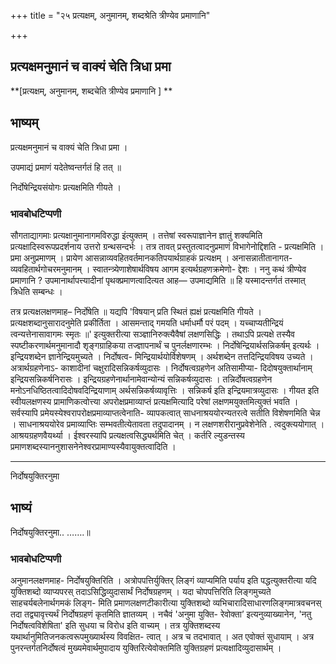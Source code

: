 +++
title = "२५ प्रत्यक्षम्, अनुमानम्, शब्दश्रेति त्रीण्येव प्रमाणानि"

+++


## प्रत्यक्षमनुमानं च वाक्यं चेति त्रिधा प्रमा

**\[प्रत्यक्षम्, अनुमानम्, शब्दचेति त्रीण्येव प्रमाणानि \] **

## **भाष्यम्**

प्रत्यक्षमनुमानं च वाक्यं चेति त्रिधा प्रमा ।

उपमाद्यं प्रमाणं यदेतेष्वन्तर्गतं हि तत् ॥

निर्दोषेन्द्रियसंयोगः प्रत्यक्षमिति गीयते ।

### **भावबोधटिप्पणी**

सौगताद्यागमाः प्रत्यक्षानुमानागमविरुद्धा इंत्युक्तम् । तत्तेषां स्वरूपाज्ञानेन ज्ञातुं शक्यमिति प्रत्यक्षादिस्वरूपप्रदर्शनाय उत्तरो ग्रन्थसन्दर्भः । तत्र तावत् प्रस्तुतत्वादनुप्रमाणं विभागेनोद्दिशति - प्रत्यक्षमिति । प्रमा अनुप्रमाणम् । प्रायेण आसन्नाव्यवहितवर्तमानकतिपयार्थग्राहकं प्रत्यक्षम् । अनासन्नातीतानागत- व्यवहितार्थगोचरमनुमानम् । स्वातन्त्र्येणाशेषार्थविषय आगम इत्यर्थग्रहणक्रमेणो- द्देशः । ननु कथं त्रीण्येव प्रमाणानि ? उपमानार्थापत्त्यादीनां पृथक्प्रमाणत्वादित्यत आह— उपमाद्यमिति ॥ हि यस्मादन्तर्गतं तस्मात् त्रिधेति सम्बन्धः ।

तत्र प्रत्यक्षलक्षणमाह– निर्दोषेति ॥ यद्यपि 'विषयान् प्रति स्थितं ह्यक्षं प्रत्यक्षमिति गीयते । प्रत्यक्षशब्दानुसारादनुमेति प्रकीर्तिता । आसमन्ताद् गमयति धर्माधर्मौ परं पदम् । यच्चाप्यतीन्द्रियं त्वन्यत्तेनासावागमः स्मृतः ॥' इत्युक्तरीत्या सञ्ज्ञानिरुक्त्यैवैषां लक्षणसिद्धिः । तथाऽपि प्रत्यक्षे तस्यैव स्पष्टीकरणार्थमनुमानादौ शृङ्गग्राहिकया तज्ज्ञापनार्थं च पुनर्लक्षणारम्भः । निर्दोषेन्द्रियार्थसन्निकर्षम् इत्यर्थः । इन्द्रियशब्देन ज्ञानेन्द्रियमुच्यते । निर्दोषत्व- मिन्द्रियार्थयोर्विशेषणम् । अर्थशब्देन तत्तदिन्द्रियविषय उच्यते । अत्रार्थग्रहणेनाऽ- काशादीनां चक्षुरादिसन्निकर्षव्युदासः । निर्दोषत्वग्रहणेन अतिसामीप्या- दिदोषयुक्तार्थानाम् इन्द्रियसन्निकर्षनिरासः । इन्द्रियग्रहणेनार्थानामेवान्योन्यं सन्निकर्षव्युदासः । तन्निर्दोषत्वग्रहणेन मनोऽनधिष्ठितत्वादिदोषवदिन्द्रियाणाम् अर्थसन्निकर्षव्यावृत्तिः । सन्निकर्ष इति इन्द्रियमात्रव्युदासः । गीयत इति स्वीयलक्षणस्य प्रामाणिकत्वोत्त्या अपरोक्षप्रमाव्याप्तं प्रत्यक्षमित्यादि परेषां लक्षणमयुक्तमित्युक्तं भवति । सर्वस्यापि प्रमेयस्येश्वरापरोक्षप्रमाव्याप्तत्वेनाति- व्यापकत्वात् साधनाश्रययोरन्यतरत्वे सतीति विशेषणमिति चेन्न । साधनाश्रययोरेव प्रमाव्याप्तिः सम्भवतीत्येतावता तदुपादानम् । न लक्षणशरीरानुप्रवेशेनेति . त्वदुक्त्ययोगात् । आश्रयग्रहणवैयर्थ्या । ईश्वरस्यापि प्रत्यक्षत्वसिद्ध्यर्थमिति चेत् । कर्तरि ल्युडन्तस्य प्रमाणशब्दस्याननुशासनेनेश्वरप्रामाण्यस्यैवायुक्तत्वादिति ।

------------------------------------------------------------------------

निर्दोषयुक्तिरनुमा

## **भाष्यं**

निर्दोषयुक्तिरनुमा.. …….॥

### **भावबोधटिप्पणी**

अनुमानलक्षणमाह- निर्दोषयुक्तिरिति । अत्रोपपत्तिर्युक्तिर् लिङ्गं व्याप्यमिति पर्याय इति पद्धत्युक्तरीत्या यदि युक्तिशब्दो व्याप्यपरस् तदाऽसिद्धिव्युदासार्थं निर्दोषग्रहणम् । यदा चोपपत्तिरिति लिङ्गमुच्यते साहचर्यबलेनार्थगमकं लिङ्ग- मिति प्रमाणलक्षणटीकारीत्या युक्तिशब्दो व्यभिचारादिसाधारणलिङ्गमात्रवचनस् तदा तद्व्यावृत्त्यर्थं निर्दोषग्रहणं कृतमिति ज्ञातव्यम् । नचैवं 'अनुमा युक्ति- रेवोक्ता’ इत्यनुव्याख्यानेन, 'नतु निर्दोषत्वविशेषिता' इति सुधया च विरोध इति वाच्यम् । तत्र युक्तिशब्दस्य यथार्थानुमितिजनकत्वरूपमुख्यार्थस्य विवक्षित- त्वात् । अत्र च तदभावात् । अत एवोक्तं सुधायाम् । अत्र पुनरन्तर्गतनिर्दोषत्वं मुख्यमेवार्थमुपादाय युक्तिरित्येवोक्तमिति युक्तिग्रहणं प्रत्यक्षादिव्युदासार्थम् ।

